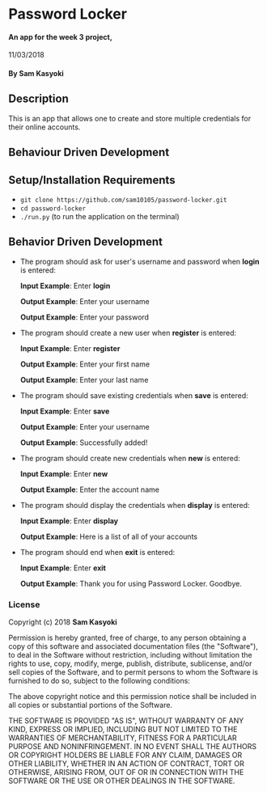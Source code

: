 # Password Locker

#### An app for the week 3 project,

11/03/2018

#### By **Sam Kasyoki**

## Description

This is an app that allows one to create and store multiple credentials for their online accounts.

## Behaviour Driven Development

## Setup/Installation Requirements

- `git clone https://github.com/sam10105/password-locker.git`
- `cd password-locker`
- `./run.py` (to run the application on the terminal)

## Behavior Driven Development
* The program should ask for user's username and password when **login** is entered:

     **Input Example**: Enter **login**

     **Output Example**: Enter your username

     **Output Example**: Enter your password

* The program should create a new user when **register** is entered:

     **Input Example**: Enter **register**

     **Output Example**: Enter your first name

     **Output Example**: Enter your last name

* The program should save existing credentials when  **save** is entered:

     **Input Example**: Enter **save**

     **Output Example**: Enter your username

     **Output Example**: Successfully added!

* The program should create new credentials when **new** is entered:

     **Input Example**: Enter **new**

     **Output Example**: Enter the account name

* The program should display the credentials when **display** is entered:

     **Input Example**: Enter **display**

     **Output Example**: Here is a list of all of your accounts

* The program should end when **exit** is entered:

     **Input Example**: Enter **exit**

     **Output Example**: Thank you for using Password Locker. Goodbye.

### License

Copyright (c) 2018 **Sam Kasyoki**

Permission is hereby granted, free of charge, to any person obtaining a copy of this software and associated documentation files (the "Software"), to deal in the Software without restriction, including without limitation the rights to use, copy, modify, merge, publish, distribute, sublicense, and/or sell copies of the Software, and to permit persons to whom the Software is furnished to do so, subject to the following conditions:

The above copyright notice and this permission notice shall be included in all copies or substantial portions of the Software.

THE SOFTWARE IS PROVIDED "AS IS", WITHOUT WARRANTY OF ANY KIND, EXPRESS OR IMPLIED, INCLUDING BUT NOT LIMITED TO THE WARRANTIES OF MERCHANTABILITY, FITNESS FOR A PARTICULAR PURPOSE AND NONINFRINGEMENT. IN NO EVENT SHALL THE AUTHORS OR COPYRIGHT HOLDERS BE LIABLE FOR ANY CLAIM, DAMAGES OR OTHER LIABILITY, WHETHER IN AN ACTION OF CONTRACT, TORT OR OTHERWISE, ARISING FROM, OUT OF OR IN CONNECTION WITH THE SOFTWARE OR THE USE OR OTHER DEALINGS IN THE SOFTWARE.

